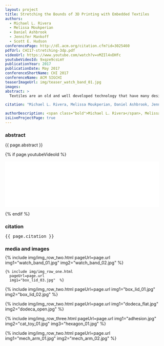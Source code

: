```yaml
---
layout: project
title: Stretching the Bounds of 3D Printing with Embedded Textiles
authors:
  - Michael L. Rivera
  - Melissa Moukperian
  - Daniel Ashbrook
  - Jennifer Mankoff
  - Scott E. Hudson
conferencePage: http://dl.acm.org/citation.cfm?id=3025460
pdfUrl: CHI17-stretching-3dp.pdf
videoUrl: https://www.youtube.com/watch?v=vMZIl4vDHfc
youtubeVideoId: 9xqze9csLmY
publicationYear: 2017
publicationDate: May 2017
conferenceShortName: CHI 2017
conferenceName: ACM SIGCHI
teaserImageUrl: img/teaser_watch_band_01.jpg
images:
abstract: >
  Textiles are an old and well developed technology that have many desirable characteristics. They can be easily folded, twisted, deformed, or cut; some can be stretched; many are soft. Textiles can maintain their shape when placed under tension and can even be engineered with variable stretching ability. Conversely, 3D printing is a relatively new technology that can precisely produce functional, rigid objects with custom geometry. Combining 3D printing and textiles opens up new opportunities for rapidly creating rigid objects with embedded flexibility as well as soft materials imbued with additional functionality. In this paper, we introduce a suite of techniques for integrating 3D printing with textiles during the printing process, opening up a new design space that takes inspiration from both fields. We demonstrate how the malleability, stretchability and aesthetic qualities of textiles can enhance rigid printed objects, and how textiles can be augmented with functional properties enabled by 3D printing.

citation: "Michael L. Rivera, Melissa Moukperian, Daniel Ashbrook, Jennifer Mankoff, and Scott E. Hudson. 2017. Stretching the Bounds of 3D Printing with Embedded Textiles. In Proceedings of the 2017 CHI Conference on Human Factors in Computing Systems (CHI '17). ACM, New York, NY, USA, 497-508. DOI: https://doi.org/10.1145/3025453.3025460"

authorDescription: <span class="bold">Michael L. Rivera</span>, Melissa Moukperian, Daniel Ashbrook, Jennifer Mankoff, and Scott E. Hudson
isLiveProjectPage: true
---
```


<div>
  <h3 style="margin-bottom:10px;">abstract</h3>
  <p>{{ page.abstract }}</p>
</div>

{% if page.youtubeVideoId %}
<p>
  <div class="yt-video-container">
    <iframe width="100%" height="auto" src="{{ page.youtubeVideoId | prepend: 'https://www.youtube.com/embed/'}}" frameborder="0" allowfullscreen="allowfullscreen"></iframe>
  </div>
</p>
{% endif %}

<p>
  <h3 style="margin-bottom:10px;">citation</h3>
  <div class="research-meta">
      <pre class="citation">{{ page.citation }}</pre>
  </div>
</p>


<h3 style="margin-bottom:10px;"> media and images </h3>
<div class="media_container">
  {% include img/img_row_two.html
    pageUrl=page.url
    img1="watch_band_01.jpg"
    img2="watch_band_02.jpg"  %}

    {% include img/img_row_one.html
      pageUrl=page.url
      img1="box_lid_03.jpg"  %}
  {% include img/img_row_two.html
    pageUrl=page.url
    img1="box_lid_01.jpg"
    img2="box_lid_02.jpg"  %}

  {% include img/img_row_two.html
    pageUrl=page.url
    img1="dodeca_flat.jpg"
    img2="dodeca_open.jpg"  %}

  {% include img/img_row_three.html
    pageUrl=page.url
    img1="adhesion.jpg"
    img2="cat_toy_01.jpg"
    img3="hexagon_01.jpg"  %}


  {% include img/img_row_two.html
    pageUrl=page.url
    img1="mech_arm_01.jpg"
    img2="mech_arm_02.jpg" %}




<!-- end media container -->
</div>
